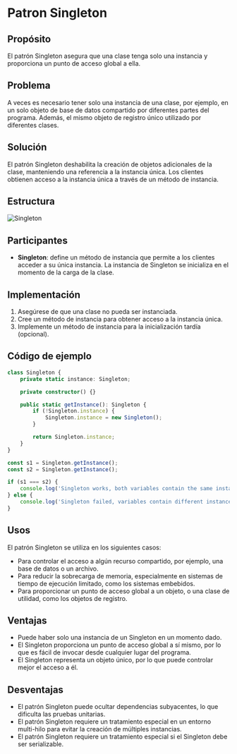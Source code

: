 # Patron Singleton

## Propósito

El patrón Singleton asegura que una clase tenga solo una instancia y proporciona un punto de acceso global a ella.

## Problema

A veces es necesario tener solo una instancia de una clase, por ejemplo, en un solo objeto de base de datos compartido por diferentes partes del programa. Además, el mismo objeto de registro único utilizado por diferentes clases.

## Solución

El patrón Singleton deshabilita la creación de objetos adicionales de la clase, manteniendo una referencia a la instancia única. Los clientes obtienen acceso a la instancia única a través de un método de instancia.

## Estructura

![Singleton](./diagrama.png)

## Participantes

* **Singleton**: define un método de instancia que permite a los clientes acceder a su única instancia. La instancia de Singleton se inicializa en el momento de la carga de la clase.

## Implementación

1. Asegúrese de que una clase no pueda ser instanciada.
2. Cree un método de instancia para obtener acceso a la instancia única.
3. Implemente un método de instancia para la inicialización tardía (opcional).

## Código de ejemplo

```typescript
class Singleton {
    private static instance: Singleton;

    private constructor() {}

    public static getInstance(): Singleton {
        if (!Singleton.instance) {
            Singleton.instance = new Singleton();
        }

        return Singleton.instance;
    }
}

const s1 = Singleton.getInstance();
const s2 = Singleton.getInstance();

if (s1 === s2) {
    console.log('Singleton works, both variables contain the same instance.');
} else {
    console.log('Singleton failed, variables contain different instances.');
}
```

## Usos

El patrón Singleton se utiliza en los siguientes casos:

* Para controlar el acceso a algún recurso compartido, por ejemplo, una base de datos o un archivo.
* Para reducir la sobrecarga de memoria, especialmente en sistemas de tiempo de ejecución limitado, como los sistemas embebidos.
* Para proporcionar un punto de acceso global a un objeto, o una clase de utilidad, como los objetos de registro.

## Ventajas

* Puede haber solo una instancia de un Singleton en un momento dado.
* El Singleton proporciona un punto de acceso global a sí mismo, por lo que es fácil de invocar desde cualquier lugar del programa.
* El Singleton representa un objeto único, por lo que puede controlar mejor el acceso a él.

## Desventajas

* El patrón Singleton puede ocultar dependencias subyacentes, lo que dificulta las pruebas unitarias.
* El patrón Singleton requiere un tratamiento especial en un entorno multi-hilo para evitar la creación de múltiples instancias.
* El patrón Singleton requiere un tratamiento especial si el Singleton debe ser serializable.